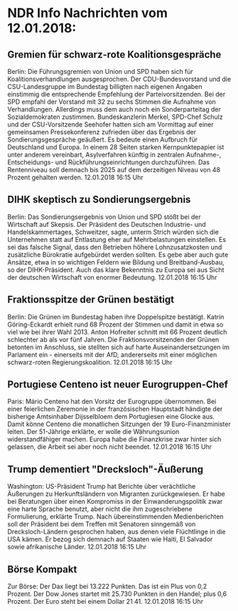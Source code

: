 # NDR Info Nachrichten vom 12.01.2018:


## Gremien für schwarz-rote Koalitionsgespräche
Berlin: Die Führungsgremien von Union und SPD haben sich für Koalitionsverhandlungen ausgesprochen. Der CDU-Bundesvorstand und die CSU-Landesgruppe im Bundestag billigten nach eigenen Angaben einstimmig die entsprechende Empfehlung der Parteivorsitzenden. Bei der SPD empfahl der Vorstand mit 32 zu sechs Stimmen die Aufnahme von Verhandlungen. Allerdings muss dem auch noch ein Sonderparteitag der Sozialdemokraten zustimmen. Bundeskanzlerin Merkel, SPD-Chef Schulz und der CSU-Vorsitzende Seehofer hatten sich am Vormittag auf einer gemeinsamen Pressekonferenz zufrieden über das Ergebnis der Sondierungsgespräche geäußert. Es bedeute einen Aufbruch für Deutschland und Europa. In einem 28 Seiten starken Kernpunktepapier ist unter anderem vereinbart, Asylverfahren künftig in zentralen Aufnahme-, Entscheidungs- und Rückführungseinrichtungen durchzuführen. Das Rentenniveau soll demnach bis 2025 auf dem derzeitigen Niveau von 48 Prozent gehalten werden. 12.01.2018 16:15 Uhr 

## DIHK skeptisch zu Sondierungsergebnis
Berlin: Das Sondierungsergebnis von Union und SPD stößt bei der Wirtschaft auf Skepsis. Der Präsident des Deutschen Industrie- und Handelskammertages, Schweitzer, sagte, unterm Strich würden sich die Unternehmen statt auf Entlastung eher auf Mehrbelastungen einstellen. Es sei das falsche Signal, dass den Betrieben höhere Lohnzusatzkosten und zusätzliche Bürokratie aufgebürdet werden sollten. Es gebe aber auch gute Ansätze, etwa in so wichtigen Feldern wie Bildung und Breitband-Ausbau, so der DIHK-Präsident. Auch das klare Bekenntnis zu Europa sei aus Sicht der deutschen Wirtschaft von enormer Bedeutung. 12.01.2018 16:15 Uhr 

## Fraktionsspitze der Grünen bestätigt
Berlin: Die Grünen im Bundestag haben ihre Doppelspitze bestätigt. Katrin Göring-Eckardt erhielt rund 68 Prozent der Stimmen und damit in etwa so viel wie bei ihrer Wahl 2013. Anton Hofreiter schnitt mit 66 Prozent deutlich schlechter ab als vor fünf Jahren. Die Fraktionsvorsitzenden der Grünen betonten im Anschluss, sie stellten sich auf harte Auseinandersetzungen im Parlament ein - einerseits mit der AfD, andererseits mit einer möglichen schwarz-roten Regierungskoalition. 12.01.2018 16:15 Uhr 

## Portugiese Centeno ist neuer Eurogruppen-Chef
Paris: Mário Centeno hat den Vorsitz der Eurogruppe übernommen. Bei einer feierlichen Zeremonie in der französischen Hauptstadt händigte der bisherige Amtsinhaber Dijsselbloem dem Portugiesen eine Glocke aus. Damit könne Centeno die monatlichen Sitzungen der 19 Euro-Finanzminister leiten. Der 51-Jährige erklärte, er wolle die Währungsunion widerstandfähiger machen. Europa habe die Finanzkrise zwar hinter sich gelassen, die Arbeit sei aber noch nicht beendet. 12.01.2018 16:15 Uhr 

## Trump dementiert "Drecksloch"-Äußerung
Washington: 	US-Präsident Trump hat Berichte über verächtliche Äußerungen zu Herkunftsländern von Migranten zurückgewiesen. Er habe bei Beratungen über einen Kompromiss in der Einwanderungspolitik zwar eine harte Sprache benutzt, aber nicht die ihm zugeschriebene Formulierung, erklärte Trump. Nach übereinstimmenden Medienberichten soll der Präsident bei dem Treffen mit Senatoren sinngemäß von Drecksloch-Ländern gesprochen haben, aus denen viele Flüchtlinge in die USA kämen. Er bezog sich demnach auf Staaten wie Haiti, El Salvador sowie afrikanische Länder. 12.01.2018 16:15 Uhr 

## Börse Kompakt
Zur Börse: Der Dax liegt bei 13.222 Punkten. Das ist ein Plus  von 0,2 Prozent. Der Dow Jones startet mit 25.730 Punkten in den Handel; plus 0,6 Prozent. Der Euro steht bei einem Dollar 21 41. 12.01.2018 16:15 Uhr 
